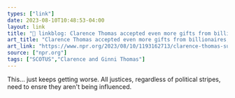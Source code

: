 ```yaml
---
types: ["link"]
date: 2023-08-10T10:48:53-04:00
layout: link
title: "🔗 linkblog: Clarence Thomas accepted even more gifts from billionaires, new report finds : NPR'"
art_title: "Clarence Thomas accepted even more gifts from billionaires, new report finds : NPR"
art_link: "https://www.npr.org/2023/08/10/1193162713/clarence-thomas-supreme-court-gifts-disclosure"
source: ["npr.org"]
tags: ["SCOTUS","Clarence and Ginni Thomas"]
---
```

This... just keeps getting worse. All justices, regardless of political stripes, need to ensre they aren't being influenced.  
 
